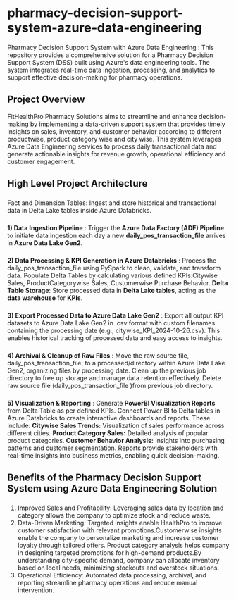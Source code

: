 # pharmacy-decision-support-system-azure-data-engineering
Pharmacy Decision Support System with Azure Data Engineering : This repository provides a comprehensive solution for a Pharmacy Decision Support System (DSS) built using Azure's data engineering tools. The system integrates real-time data ingestion, processing, and analytics to support effective decision-making for pharmacy operations.

## Project Overview 
FitHealthPro Pharmacy Solutions aims to streamline and enhance decision-making by implementing a data-driven support system that provides timely insights on sales, inventory, and customer behavior according to different productwise, product category wise and city wise. This system leverages Azure Data Engineering services to process daily transactional data and generate actionable insights for revenue growth, operational efficiency and customer engagement.

###

## High Level Project Architecture 
###
Fact and Dimension Tables: Ingest and store historical and transactional data in Delta Lake tables inside Azure Databricks.
   
###
**1) Data Ingestion Pipeline** :
Trigger the **Azure Data Factory (ADF) Pipeline** to initiate data ingestion each day a new **daily_pos_transaction_file** arrives in **Azure Data Lake Gen2**.
    
###
**2) Data Processing & KPI Generation in Azure Databricks** :
Process the daily_pos_transaction_file using PySpark to clean, validate, and transform data. Populate Delta Tables by calculating various defined KPIs:Citywise Sales, ProductCategorywise Sales, Customerwise Purchase Behavior.
**Delta Table Storage**: Store processed data in **Delta Lake tables**, acting as the **data warehouse** for **KPIs**.
   
###
**3) Export Processed Data to Azure Data Lake Gen2** :
Export all output KPI datasets to Azure Data Lake Gen2 in .csv format with custom filenames containing the processing date (e.g., citywise_KPI_2024-10-26.csv).
This enables historical tracking of processed data and easy access to insights.

###
**4) Archival & Cleanup of Raw Files** :
Move the raw source file, daily_pos_transaction_file, to a processed/directory within Azure Data Lake Gen2, organizing files by processing date.
Clean up the previous job directory to free up storage and manage data retention effectively.
Delete raw source file (daily_pos_transaction_file )from previous job directory.

###
**5) Visualization & Reporting** :
   Generate **PowerBI Visualization Reports** from Delta Table as per defined KPIs.
   Connect Power BI to Delta tables in Azure Databricks to create interactive dashboards and reports. These include:
   **Citywise Sales Trends:** Visualization of sales performance across different cities.
   **Product Category Sales:** Detailed analysis of popular product categories.
   **Customer Behavior Analysis:** Insights into purchasing patterns and customer segmentation.
   Reports provide stakeholders with real-time insights into business metrics, enabling quick decision-making.


## Benefits of the Pharmacy Decision Support System using Azure Data Engineering Solution
###
1) Improved Sales and Profitability: Leveraging sales data by location and category allows the company to optimize stock and reduce waste.
2) Data-Driven Marketing: Targeted insights enable HealthPro to improve customer satisfaction with relevant promotions.Customerwise insights enable the company to personalize marketing and increase customer loyalty through tailored offers. Product category analysis helps company in designing targeted promotions for high-demand products.By understanding city-specific demand, company can allocate inventory based on local needs, minimizing stockouts and overstock situations.
3) Operational Efficiency: Automated data processing, archival, and reporting streamline pharmacy operations and reduce manual intervention.
